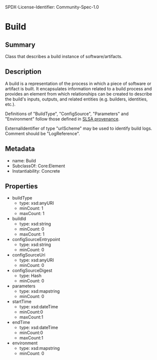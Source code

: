 SPDX-License-Identifier: Community-Spec-1.0

# Build

## Summary

Class that describes a build instance of software/artifacts.

## Description

A build is a representation of the process in which a piece of software or artifact is built. It encapsulates information related to a build process and
provides an element from which relationships can be created to describe the build's inputs, outputs, and related entities (e.g. builders, identities, etc.).

Definitions of "BuildType", "ConfigSource", "Parameters" and "Environment" follow
those defined in [SLSA provenance](https://slsa.dev/provenance/v0.2).

ExternalIdentifier of type "urlScheme" may be used to identify build logs. Comment should be "LogReference".

## Metadata

- name: Build
- SubclassOf: Core:Element
- Instantiability: Concrete

## Properties

- buildType
  - type: xsd:anyURI
  - minCount: 1
  - maxCount: 1
- buildId
  - type: xsd:string
  - minCount: 0
  - maxCount: 1
- configSourceEntrypoint
  - type: xsd:string
  - minCount: 0
- configSourceUri
  - type: xsd:anyURI
  - minCount: 0
- configSourceDigest
  - type: Hash
  - minCount: 0
- parameters
  - type: xsd:map<string>string
  - minCount: 0
- startTime
  - type: xsd:dateTime
  - minCount:0
  - maxCount:1
- endTime
  - type: xsd:dateTime
  - minCount:0
  - maxCount:1
- environment
  - type: xsd:map<string>string
  - minCount: 0
